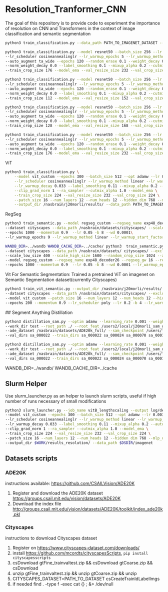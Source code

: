 # Resolution_Tranformer_CNN
The goal of this repository is to provide code to experiment the importance of resolution on CNN and Transformers in the context of image classification and semantic segmentation

```bash
python3 train_classification.py --data_path PATH_TO_IMAGENET_DATASET --train_crop_size 176  --val_resize_size 232
```

```bash
python3 train_classification.py --model resnet50 --batch_size 256 --lr 0.1 \
--lr_scheduler cosineannealinglr --lr_warmup_epochs 5 --lr_warmup_method linear \
--auto_augment ta_wide --epochs 120 --random_erase 0.1 --weight_decay 0.00002 \
--norm_weight_decay 0.0 --label_smoothing 0.1 --mixup_alpha 0.2 --cutmix_alpha 1.0 \
--train_crop_size 176 --model_ema --val_resize_size 232 --val_crop_size 224 --output_dir /nasbrain/j20morli/results/ --data_path PATH_TO_IMAGENET_DATASET
```
```bash
python3 train_classification.py --model resnet50 --batch_size 256 --lr 0.1 \
--lr_scheduler cosineannealinglr --lr_warmup_epochs 5 --lr_warmup_method linear \
--auto_augment ta_wide --epochs 120 --random_erase 0.1 --weight_decay 0.00002 \
--norm_weight_decay 0.0 --label_smoothing 0.1 --mixup_alpha 0.2 --cutmix_alpha 1.0 \
--train_crop_size 112 --model_ema --val_resize_size 152 --val_crop_size 144 --output_dir /nasbrain/j20morli/results/ --data_path PATH_TO_IMAGENET_DATASET
```
```bash
python3 train_classification.py --model resnet50 --batch_size 256 --lr 0.1 \
--lr_scheduler cosineannealinglr --lr_warmup_epochs 5 --lr_warmup_method linear \
--auto_augment ta_wide --epochs 120 --random_erase 0.1 --weight_decay 0.00002 \
--norm_weight_decay 0.0 --label_smoothing 0.1 --mixup_alpha 0.2 --cutmix_alpha 1.0 \
--train_crop_size 128 --model_ema --val_resize_size 168 --val_crop_size 160 --output_dir /nasbrain/j20morli/results/ --data_path PATH_TO_IMAGENET_DATASET
```
```bash
python3 train_classification.py --model resnet50 --batch_size 256 --lr 0.1 \
--lr_scheduler cosineannealinglr --lr_warmup_epochs 5 --lr_warmup_method linear \
--auto_augment ta_wide --epochs 120 --random_erase 0.1 --weight_decay 0.00002 \
--norm_weight_decay 0.0 --label_smoothing 0.1 --mixup_alpha 0.2 --cutmix_alpha 1.0 \
--train_crop_size 176 --model_ema --val_resize_size 232 --val_crop_size 224 --first_conv_resize 76 --channels 3 4 6 3 --output_dir /nasbrain/j20morli/results/ --data_path PATH_TO_IMAGENET_DATASET

```
ViT

```bash
python3 train_classification.py \
    --model vit_custom --epochs 300 --batch_size 512 --opt adamw --lr 0.003 --wd 0.3\
    --lr_scheduler cosineannealinglr --lr_warmup_method linear --lr_warmup_epochs 30\
    --lr_warmup_decay 0.033 --label_smoothing 0.11 --mixup_alpha 0.2 --auto_augment ra\
    --clip_grad_norm 1 --ra_sampler --cutmix_alpha 1.0 --model_ema \
    --train_crop_size 224 --val_resize_size 232 --val_crop_size 224 \
    --patch_size 16 --num_layers 12 --num_heads 12 --hidden_dim 768 --mlp_dim 3072 --img_size 224 \
    --output_dir /nasbrain/j20morli/results/ --data_path PATH_TO_IMAGENET_DATASET

```

RegSeg
```bash
python3 train_semantic.py --model regseg_custom --regseg_name exp48_decoder26 --output_dir /nasbrain/j20morli/results/ \
--dataset cityscapes --data_path /nasbrain/datasets/cityscapes/ --scale_low_size 400 --scale_high_size 1600 --random_crop_size 1024 --augmode randaug_reduced --exclude_classes 14 15 16 \
--epochs 1000 --momentum 0.9  --lr 0.05 -b 8 --wd 0.0001\
--lr_warmup_epochs 9 --lr_warmup_method linear --lr_warmup_start_factor 0.1 
```

```bash
WANDB_DIR=../wandb WANDB_CACHE_DIR=../cache/ python3  train_semantic.py --output_dir /nasbrain/j20morli/results/ \
--dataset cityscapes --data_path /nasbrain/datasets/ cityscapes/ --exclude_classes 14 15 16 \
--scale_low_size 400 --scale_high_size 1600 --random_crop_size 1024 --augmode randaug_reduced \
--model regseg_custom --regseg_name exp48_decoder26 --regseg_gw 16 --regseg_channels 32 24 64 128 320 \
--epochs 1000 --momentum 0.9  --lr 0.05 -b 8 --wd 0.0001 --lr_warmup_epochs 9 --lr_warmup_method linear --lr_warmup_start_factor 0.1 
```

Vit For Semantic Segmentation: 
Trained a pretrained ViT on imagenet on Semantic Segmentation dataset(currently Cityscapes)
```bash
python3 train_vit_semantic.py --output_dir /nasbrain/j20morli/results/ \
--dataset cityscapes --data_path /nasbrain/datasets/cityscapes/ --exclude_classes 14 15 16 --scale_low_size 400 --scale_high_size 1600 --random_crop_size 1024 --val_input_size 1024 --val_label_size 1024 --augmode randaug_reduced \
--model vit_custom --patch_size 16 --num_layers 12 --num_heads 12 --hidden_dim 384 --mlp_dim 1536 --img_size 1024 --resume /nasbrain/j20morli/jeanzay/results_resolution/vit_custom_16_12_12_384_1536_176/checkpoint.pth \
--epochs 200 --momentum 0.9 --lr_scheduler poly --lr 0.2 -b 4 --lr_warmup_epochs 9 --lr_warmup_method linear --lr_warmup_start_factor 0.1
```
## Segment Anything Distillation
```bash
python3 distillation_sam.py --optim adamw --learning_rate 0.001 --weight_decay 0.0005 --epochs 8 --batch_size 8 --model mobilesam_vit\
--work_dir test --root_path ./ --root_feat /users2/local/j20morli_sam_dataset/SAM_vit_h_features --dataset_path /users2/local/j20morli_sam_dataset/images/ \
--ade_dataset /nasbrain/datasets/ADE20k_full/ --sam_checkpoint /users/local/j20morli/data/sam_vit_h_4b8939.pth \
--val_dirs sa_000022 --train_dirs sa_000022 sa_000024 sa_000070 sa_000135 sa_000137 sa_000138 sa_000259 sa_000477 sa_000977
```
```bash
python3 distillation_sam.py --optim adamw --learning_rate 0.001 --weight_decay 0.0005 --epochs 8 --batch_size 8 --model mobilesam_vit\
--work_dir test --root_path ./ --root_feat /users2/local/j20morli_sam_dataset/SAM_vit_h_features --dataset_path /users2/local/j20morli_sam_dataset/images/ \
--ade_dataset /nasbrain/datasets/ADE20k_full/ --sam_checkpoint /users/local/j20morli/data/sam_vit_h_4b8939.pth \
--val_dirs sa_000022 --train_dirs sa_000022 sa_000024 sa_000070 sa_000135 sa_000137 sa_000138 sa_000259 sa_000477 sa_000977
```

WANDB_DIR=../wandb/ WANDB_CACHE_DIR=../cache


## Slurm Helper
Use slurm_launcher.py as an helper to launch slurm scripts, useful if high number of runs necessary of small modifications
```bash
python3 slurm_launcher.py --job_name vitB_lengthscaling --output log/default/%j/logs.out --error log/default/%j/errors.err --constraint a100 --nodes 1 --ntasks 8 --gres gpu:4 --cpus_per_task 4 --qos qos_gpu-t3 --hint nomultithread --time 20:00:00 --account sxq@a100 --script train_classification \
--model vit_custom --epochs 300 --batch_size 512 --opt adamw --lr 0.003 --wd 0.3 \
--lr_scheduler cosineannealinglr --lr_warmup_method linear --lr_warmup_epochs 30 \
--lr_warmup_decay 0.033 --label_smoothing 0.11 --mixup_alpha 0.2 --auto_augment ra \
--clip_grad_norm 1 --ra_sampler --cutmix_alpha 1.0 --model_ema \
--train_crop_size 224 --val_resize_size 232 --val_crop_size 224 \
--patch_size 16 --num_layers 12 --num_heads 12 --hidden_dim 768 --mlp_dim 3072 --img_size 224 \
--output_dir $WORK/results_resolution/ --data_path $DSDIR/imagenet
 ```


## Datasets scripts
### ADE20K
instructions available: https://github.com/CSAILVision/ADE20K
1. Register and download the ADE20K dataset https://groups.csail.mit.edu/vision/datasets/ADE20K
2. Download the index file http://groups.csail.mit.edu/vision/datasets/ADE20K/toolkit/index_ade20k.pkl


### Cityscapes
instructions to download Cityscapes dataset
1. Register on  https://www.cityscapes-dataset.com/downloads/
2. install https://github.com/mcordts/cityscapesScripts, `pip install cityscapesscripts`
3. csDownload gtFine_trainvaltest.zip && csDownload gtCoarse.zip && csDownload
4. unzip gtFine_trainvaltest.zip && unzip gtCoarse.zip && unzip
6. CITYSCAPES_DATASET=PATH_TO_DATASET csCreateTrainIdLabelImgs
5. if needed find . -type f -exec cat {} \; &> /dev/null
